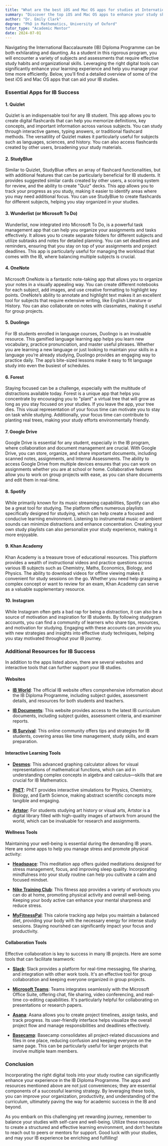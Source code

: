 ```yaml
---
title: "What are the best iOS and Mac OS apps for studies at International Baccalaureate?"
summary: "Discover the top iOS and Mac OS apps to enhance your study skills for the International Baccalaureate program and boost your academic success."
author: "Dr. Emily Clark"
degree: "PhD in Mathematics, University of Oxford"
tutor_type: "Academic Mentor"
date: 2024-07-01
---
```


Navigating the International Baccalaureate (IB) Diploma Programme can be both exhilarating and daunting. As a student in this rigorous program, you will encounter a variety of subjects and assessments that require effective study habits and organizational skills. Leveraging the right digital tools can significantly enhance your learning experience and help you manage your time more efficiently. Below, you’ll find a detailed overview of some of the best iOS and Mac OS apps that can aid your IB studies.

### Essential Apps for IB Success

#### 1. Quizlet

Quizlet is an indispensable tool for any IB student. This app allows you to create digital flashcards that can help you memorize definitions, key concepts, and important information across various subjects. You can study through interactive games, typing answers, or traditional flashcard methods. The versatility of Quizlet makes it particularly useful for subjects such as languages, sciences, and history. You can also access flashcards created by other users, broadening your study materials.

#### 2. StudyBlue

Similar to Quizlet, StudyBlue offers an array of flashcard functionalities, but with additional features that can be particularly beneficial for IB students. It provides suggested similar cards created by other users, a scoring system for review, and the ability to create "Quiz" decks. This app allows you to track your progress as you study, making it easier to identify areas where you may need additional focus. You can use StudyBlue to create flashcards for different subjects, helping you stay organized in your studies.

#### 3. Wunderlist (or Microsoft To Do)

Wunderlist, now integrated into Microsoft To Do, is a powerful task management app that can help you organize your assignments and tasks effectively. It allows you to create separate folders for different subjects and utilize subtasks and notes for detailed planning. You can set deadlines and reminders, ensuring that you stay on top of your assignments and project deadlines. This app is particularly useful for managing the workload that comes with the IB, where balancing multiple subjects is crucial.

#### 4. OneNote

Microsoft OneNote is a fantastic note-taking app that allows you to organize your notes in a visually appealing way. You can create different notebooks for each subject, add images, and use creative formatting to highlight key points. OneNote’s ability to annotate and highlight text makes it an excellent tool for subjects that require extensive writing, like English Literature or History. You can also collaborate on notes with classmates, making it useful for group projects.

#### 5. Duolingo

For IB students enrolled in language courses, Duolingo is an invaluable resource. This gamified language learning app helps you learn new vocabulary, practice pronunciation, and master useful phrases. Whether you are learning a new language or just looking to maintain your skills in a language you’re already studying, Duolingo provides an engaging way to practice daily. The app’s bite-sized lessons make it easy to fit language study into even the busiest of schedules.

#### 6. Forest

Staying focused can be a challenge, especially with the multitude of distractions available today. Forest is a unique app that helps you concentrate by encouraging you to "plant" a virtual tree that will grow as long as you stay focused on your studies. If you leave the app, your tree dies. This visual representation of your focus time can motivate you to stay on task while studying. Additionally, your focus time can contribute to planting real trees, making your study efforts environmentally friendly.

#### 7. Google Drive

Google Drive is essential for any student, especially in the IB program, where collaboration and document management are crucial. With Google Drive, you can store, organize, and share important documents, including scanned notes, assignments, and Internal Assessments. The ability to access Google Drive from multiple devices ensures that you can work on assignments whether you are at school or home. Collaborative features allow you to work on group projects with ease, as you can share documents and edit them in real-time.

#### 8. Spotify

While primarily known for its music streaming capabilities, Spotify can also be a great tool for studying. The platform offers numerous playlists specifically designed for studying, which can help create a focused and conducive learning environment. Listening to instrumental music or ambient sounds can minimize distractions and enhance concentration. Creating your own study playlists can also personalize your study experience, making it more enjoyable.

#### 9. Khan Academy

Khan Academy is a treasure trove of educational resources. This platform provides a wealth of instructional videos and practice questions across various IB subjects such as Chemistry, Maths, Economics, Biology, and Physics. The ability to download videos for offline viewing makes it convenient for study sessions on the go. Whether you need help grasping a complex concept or want to review for an exam, Khan Academy can serve as a valuable supplementary resource.

#### 10. Instagram

While Instagram often gets a bad rap for being a distraction, it can also be a source of motivation and inspiration for IB students. By following studygram accounts, you can find a community of learners who share tips, resources, and motivation for studying. Engaging with these accounts can provide you with new strategies and insights into effective study techniques, helping you stay motivated throughout your IB journey.

### Additional Resources for IB Success

In addition to the apps listed above, there are several websites and interactive tools that can further support your IB studies.

#### Websites

- **[IB World](https://www.ibo.org/)**: The official IB website offers comprehensive information about the IB Diploma Programme, including subject guides, assessment details, and resources for both students and teachers.

- **[IB Documents](https://www.ibdocuments.com/)**: This website provides access to the latest IB curriculum documents, including subject guides, assessment criteria, and examiner reports.

- **[IB Survival](https://www.ibsurvival.com/)**: This online community offers tips and strategies for IB students, covering areas like time management, study skills, and exam preparation.

#### Interactive Learning Tools

- **[Desmos](https://www.desmos.com/)**: This advanced graphing calculator allows for visual representations of mathematical functions, which can aid in understanding complex concepts in algebra and calculus—skills that are crucial for IB Mathematics.

- **[PhET](https://phet.colorado.edu/)**: PhET provides interactive simulations for Physics, Chemistry, Biology, and Earth Science, making abstract scientific concepts more tangible and engaging.

- **[Artstor](https://www.artstor.org/)**: For students studying art history or visual arts, Artstor is a digital library filled with high-quality images of artwork from around the world, which can be invaluable for research and assignments.

#### Wellness Tools

Maintaining your well-being is essential during the demanding IB years. Here are some apps to help you manage stress and promote physical activity:

- **[Headspace](https://www.headspace.com/)**: This meditation app offers guided meditations designed for stress management, focus, and improving sleep quality. Incorporating mindfulness into your study routine can help you cultivate a calm and focused mindset.

- **[Nike Training Club](https://www.nike.com/ntc-app)**: This fitness app provides a variety of workouts you can do at home, promoting physical activity and overall well-being. Keeping your body active can enhance your mental sharpness and reduce stress.

- **[MyFitnessPal](https://www.myfitnesspal.com/)**: This calorie tracking app helps you maintain a balanced diet, providing your body with the necessary energy for intense study sessions. Staying nourished can significantly impact your focus and productivity.

#### Collaboration Tools

Effective collaboration is key to success in many IB projects. Here are some tools that can facilitate teamwork:

- **[Slack](https://slack.com/)**: Slack provides a platform for real-time messaging, file sharing, and integration with other work tools. It's an effective tool for group collaboration and keeping everyone organized in group projects.

- **[Microsoft Teams](https://www.microsoft.com/en-us/microsoft-teams/group-chat-software)**: Teams integrates seamlessly with the Microsoft Office Suite, offering chat, file sharing, video conferencing, and real-time co-editing capabilities. It's particularly helpful for collaborating on presentations or research papers.

- **[Asana](https://asana.com/)**: Asana allows you to create project timelines, assign tasks, and track progress. Its user-friendly interface helps visualize the overall project flow and manage responsibilities and deadlines effectively.

- **[Basecamp](https://basecamp.com/)**: Basecamp consolidates all project-related discussions and files in one place, reducing confusion and keeping everyone on the same page. This can be particularly useful for larger projects that involve multiple team members.

### Conclusion

Incorporating the right digital tools into your study routine can significantly enhance your experience in the IB Diploma Programme. The apps and resources mentioned above are not just conveniences; they are essential components of a successful learning strategy. By leveraging these tools, you can improve your organization, productivity, and understanding of the curriculum, ultimately paving the way for academic success in the IB and beyond.

As you embark on this challenging yet rewarding journey, remember to balance your studies with self-care and well-being. Utilize these resources to create a structured and effective learning environment, and don’t hesitate to reach out to peers or mentors for support. Good luck with your studies, and may your IB experience be enriching and fulfilling!
    